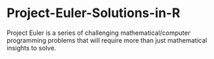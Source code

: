 Project-Euler-Solutions-in-R
============================

Project Euler is a series of challenging mathematical/computer programming problems that will require more than just mathematical insights to solve.
